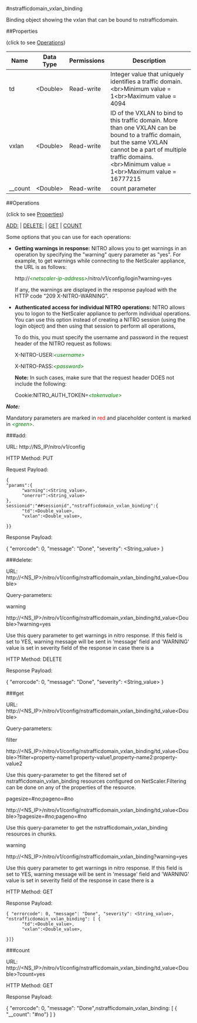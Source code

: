 #nstrafficdomain_vxlan_binding

Binding object showing the vxlan that can be bound to nstrafficdomain.


##Properties 
<span>(click to see [Operations](#operations))</span>


<table><thead><tr><th>Name</th><th> Data Type</th><th> Permissions</th><th>Description</th></tr></thead><tbody><tr><td>td</td><td>&lt;Double></td><td>Read-write</td><td>Integer value that uniquely identifies a traffic domain.&lt;br>Minimum value = 1&lt;br>Maximum value = 4094</td><tr><tr><td>vxlan</td><td>&lt;Double></td><td>Read-write</td><td>ID of the VXLAN to bind to this traffic domain. More than one VXLAN can be bound to a traffic domain, but the same VXLAN cannot be a part of multiple traffic domains.&lt;br>Minimum value = 1&lt;br>Maximum value = 16777215</td><tr><tr><td>__count</td><td>&lt;Double></td><td>Read-write</td><td>count parameter</td><tr></tbody></table>
##Operations 
<span>(click to see [Properties](#properties))</span>


[ADD:](#add:) | [DELETE:](#delete:) | [GET](#get) | [COUNT](#count)


Some options that you can use for each operations:
<ul><li><p><b>Getting warnings in response:</b> NITRO allows you to get warnings in an operation by specifying the "warning" query parameter as "yes". For example, to get warnings while connecting to the NetScaler appliance, the URL is as follows:</p><p>http://<span style="color:green;font-style:italic;">&lt;netscaler-ip-address&gt;</span>/nitro/v1/config/login?warning=yes</p><p>If any, the warnings are displayed in the response payload with the HTTP code "209 X-NITRO-WARNING".</p></li><li><p><b>Authenticated access for individual NITRO operations:</b> NITRO allows you to logon to the NetScaler appliance to perform individual operations. You can use this option instead of creating a NITRO session (using the login object) and then using that session to perform all operations,</p><p>To do this, you must specify the username and password in the request header of the NITRO request as follows:</p><p>X-NITRO-USER:<span style="color:green;font-style:italic;">&lt;username&gt;</span></p><p>X-NITRO-PASS:<span style="color:green;font-style:italic;">&lt;password&gt;</span></p><p><b>Note:</b> In such cases, make sure that the request header DOES not include the following:</p><p>Cookie:NITRO_AUTH_TOKEN=<span style="color:green;font-style:italic;">&lt;tokenvalue&gt;</span></p></li></ul>



***Note:*** 
Mandatory parameters are marked in <span style="color:#FF0000;">red</span> and placeholder content is marked in <span style="color:green;font-style:italic">&lt;green&gt;</span>.

###add:



URL: http://NS_IP/nitro/v1/config
HTTP Method: PUT
Request Payload: ```{"params":{      "warning":<String_value>,      "onerror":<String_value>},sessionid":"##sessionid","nstrafficdomain_vxlan_binding":{      "td":<Double_value>,      "vxlan":<Double_value>,}}```
Response Payload: 
{ "errorcode": 0, "message": "Done", "severity": <String_value> }


###delete:



URL: http://&lt;NS_IP&gt;/nitro/v1/config/nstrafficdomain_vxlan_binding/td_value&lt;Double&gt;
Query-parameters:
warning
http://&lt;NS_IP&gt;/nitro/v1/config/nstrafficdomain_vxlan_binding/td_value&lt;Double&gt;?warning=yes
Use this query parameter to get warnings in nitro response. If this field is set to YES, warning message will be sent in 'message' field and 'WARNING' value is set in severity field of the response in case there is a



HTTP Method: DELETE
Response Payload: 
{ "errorcode": 0, "message": "Done", "severity": <String_value> }


###get



URL: http://&lt;NS_IP&gt;/nitro/v1/config/nstrafficdomain_vxlan_binding/td_value&lt;Double&gt;
Query-parameters:
filter
http://&lt;NS_IP&gt;/nitro/v1/config/nstrafficdomain_vxlan_binding/td_value&lt;Double&gt;?filter=property-name1:property-value1,property-name2:property-value2
Use this query-parameter to get the filtered set of nstrafficdomain_vxlan_binding resources configured on NetScaler.Filtering can be done on any of the properties of the resource.


pagesize=#no;pageno=#no
http://&lt;NS_IP&gt;/nitro/v1/config/nstrafficdomain_vxlan_binding/td_value&lt;Double&gt;?pagesize=#no;pageno=#no
Use this query-parameter to get the nstrafficdomain_vxlan_binding resources in chunks.


warning
http://&lt;NS_IP&gt;/nitro/v1/config/nstrafficdomain_vxlan_binding?warning=yes
Use this query parameter to get warnings in nitro response. If this field is set to YES, warning message will be sent in 'message' field and 'WARNING' value is set in severity field of the response in case there is a



HTTP Method: GET
Response Payload: ```{ "errorcode": 0, "message": "Done", "severity": <String_value>, "nstrafficdomain_vxlan_binding": [ {      "td":<Double_value>,      "vxlan":<Double_value>,}]}```



###count



URL: http://&lt;NS_IP&gt;/nitro/v1/config/nstrafficdomain_vxlan_binding/td_value&lt;Double&gt;?count=yes
HTTP Method: GET
Response Payload: 
{ "errorcode": 0, "message": "Done",nstrafficdomain_vxlan_binding: [ { "__count": "#no"} ] }


